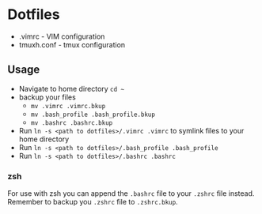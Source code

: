 # Dotfiles

* .vimrc - VIM configuration
* tmuxh.conf - tmux configuration

## Usage

* Navigate to home directory `cd ~`
* backup your files
  * `mv .vimrc .vimrc.bkup`
  * `mv .bash_profile .bash_profile.bkup`
  * `mv .bashrc .bashrc.bkup`
* Run `ln -s <path to dotfiles>/.vimrc .vimrc` to symlink files to your home directory
* Run `ln -s <path to dotfiles>/.bash_profile .bash_profile`
* Run `ln -s <path to dotfiles>/.bashrc .bashrc`

### zsh
For use with zsh you can append the `.bashrc` file to your `.zshrc` file instead. Remember
to backup you `.zshrc` file to `.zshrc.bkup`.
